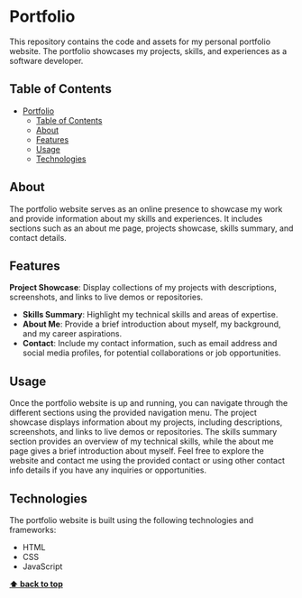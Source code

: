 # Portfolio

This repository contains the code and assets for my personal portfolio website. The portfolio showcases my projects, skills, and experiences as a software developer.

## Table of Contents

- [Portfolio](#portfolio)
  - [Table of Contents](#table-of-contents)
  - [About](#about)
  - [Features](#features)
  - [Usage](#usage)
  - [Technologies](#technologies)

## About

The portfolio website serves as an online presence to showcase my work and provide information about my skills and experiences. It includes sections such as an about me page, projects showcase, skills summary, and contact details.

## Features

**Project Showcase**: Display collections of my projects with descriptions, screenshots, and links to live demos or repositories.

- **Skills Summary**: Highlight my technical skills and areas of expertise.
- **About Me**: Provide a brief introduction about myself, my background, and my career aspirations.
- **Contact**: Include my contact information, such as email address and social media profiles, for potential collaborations or job opportunities.

## Usage

Once the portfolio website is up and running, you can navigate through the different sections using the provided navigation menu. The project showcase displays information about my projects, including descriptions, screenshots, and links to live demos or repositories. The skills summary section provides an overview of my technical skills, while the about me page gives a brief introduction about myself. Feel free to explore the website and contact me using the provided contact or using other contact info details if you have any inquiries or opportunities.

## Technologies

The portfolio website is built using the following technologies and frameworks:

- HTML
- CSS
- JavaScript

**[⬆ back to top](#table-of-contents)**
